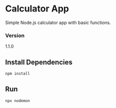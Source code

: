 # Calculator App
Simple Node.js calculator app with basic functions.

### Version

1.1.0


## Install Dependencies

```bash
npm install 
```


## Run

```bash
npx nodemon
```
